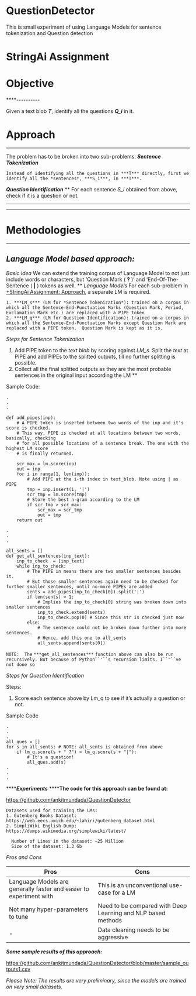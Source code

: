 # QuestionDetector
This is small experiment of using Language Models for sentence tokenization and Question detection


# StringAi Assignment


# Objective 
****----------

Given a text blob ***T***, identify all the questions ***Q_i*** in it. 


# Approach
----------

The problem has to be broken into two sub-problems: 
***Sentence Tokenization***

    Instead of identifying all the questions in ***T*** directly, first we identify all the *sentences*, ***S_i***, in ***T***.

***Question Identification***
**
    For each sentence *S_i* obtained from above, check if it is a question or not.
****
****
# Methodologies
----------


## *Language Model based approach:*

*Basic Idea*
We can extend the training corpus of Language Model to not just include words or characters, but ‘Question Mark ( **?** )’ and ‘End-Of-The-Sentence ( **|** ) tokens as well. 
**
*Language Models*
For each sub-problem in [+StringAi Assignment: Approach](https://paper.dropbox.com/doc/StringAi-Assignment-Approach-SYGyKzf2dLdFv055dReDS#:uid=894719539795993548318257&amp;h2=Approach), a separate  LM is required.

    1. ***LM_s*** (LM for *Sentence Tokenization*): trained on a corpus in which all the Sentence-End-Punctuation Marks (Question Mark, Period, Exclamation Mark etc.) are replaced with a PIPE token
    2. ***LM_q*** (LM for Question Identification): trained on a corpus in which all the Sentence-End-Punctuation Marks except Question Mark are replaced with a PIPE token.  Question Mark is kept as it is.

*Steps for Sentence Tokenization*

1. Add PIPE token to the *text blob* by scoring against *LM_s*. Split the *text* at PIPE and add PIPEs to the splitted outputs, till no further splitting is possible. 
2. Collect all the final splitted outputs as they are the most probable sentences in the original input according the LM
**
 
Sample Code:

    .
    .
    .
    
    def add_pipes(inp):
        # A PIPE token is inserted between two words of the inp and it's score is checked. 
        # This way, PIPE is checked at all locations between two words, basically, checking
        # for all possible locations of a sentence break. The one with the highest LM score 
        # is finally returned. 
    
        scr_max = lm.score(inp)
        out = inp
        for i in range(1, len(inp)):
            # Add PIPE at the i-th index in text_blob. Note using | as PIPE
            tmp = inp.insert(i, '|')
            scr_tmp = lm.score(tmp)
            # Store the best n-gram according to the LM
            if scr_tmp > scr_max:
                scr_max = scr_tmp
                out = tmp
        return out
    
    .
    .
    .
    
    all_sents = []
    def get_all_sentences(inp_text):
        inp_to_check  = [inp_text]
        while inp_to_check:
            # The PIPE in means there are two smaller sentences besides it. 
            # But those smaller sentences again need to be checked for further smaller sentences, until no-more PIPEs are added
            sents = add_pipes(inp_to_check[0]).split('|')
            if len(sents) > 1:
                # Implies the inp_to_check[0] string was broken down into smaller sentences
                inp_to_check.extend(sents)
                inp_to_check.pop(0) # Since this str is checked just now
            else:
                # The sentence could not be broken down further into more sentences.
                # Hence, add this one to all_sents
                all_sents.append(sents[0])
        

`NOTE:  The` `***get_all_sentences***` `function above can also be run recursively. But because of Python``'``s recursion limits, I``'``ve not done so`

*Steps for Question Identification*

Steps:

1. Score each sentence above by Lm_q to see if it’s actually a question or not.

Sample Code

    .
    .
    .
    all_ques = []
    for s in all_sents: # NOTE: all_sents is obtained from above
        if lm_q.score(s + " ?") > lm_q.score(s + "|"):
            # It's a question!
            all_ques.add(s)
    .
    .
    .


*******Experiments***
******The code for this approach can be found at:**

https://github.com/ankitmundada/QuestionDetector




    Datasets used for training the LMs: 
    1. Gutenberg Books Dataset: https://web.eecs.umich.edu/~lahiri/gutenberg_dataset.html
    2. SimpliWiki English Dump: https://dumps.wikimedia.org/simplewiki/latest/
    
      Number of Lines in the dataset: ~25 Million
      Size of the dataset: 1.3 Gb


*Pros and Cons*

| Pros                                                               | Cons                                                         |
| ------------------------------------------------------------------ | ------------------------------------------------------------ |
| Language Models are generally faster and easier to experiment with | This is an unconventional use-case for a LM                  |
| Not many hyper-parameters to tune                                  | Need to be compared with Deep Learning and NLP based methods |
| -                                                                  | Data cleaning needs to be aggressive                         |


***Some sample results of this approach:***

https://github.com/ankitmundada/QuestionDetector/blob/master/sample_outputs1.csv


*Please Note: The results are very preliminary, since the models are trained on very small datasets.* 



